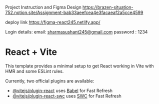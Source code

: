Project Instruction and Figma Design
https://brazen-situation-752.notion.site/Assignment-bab33aeefcea4e3facaeaf2a5cce4599

deploy link
https://figma-react245.netlify.app/

Login details:
email: sharmasushant245@gmail.com
password : 1234

# React + Vite

This template provides a minimal setup to get React working in Vite with HMR and some ESLint rules.

Currently, two official plugins are available:

- [@vitejs/plugin-react](https://github.com/vitejs/vite-plugin-react/blob/main/packages/plugin-react/README.md) uses [Babel](https://babeljs.io/) for Fast Refresh
- [@vitejs/plugin-react-swc](https://github.com/vitejs/vite-plugin-react-swc) uses [SWC](https://swc.rs/) for Fast Refresh
